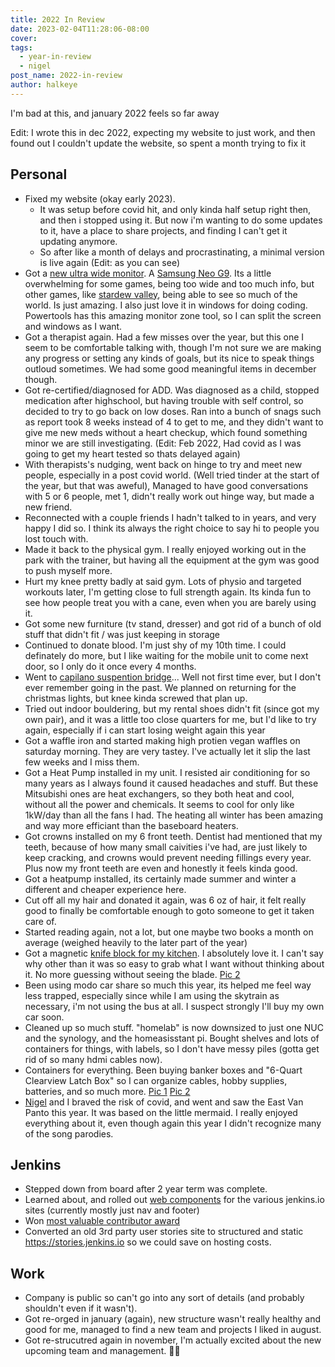 ```yaml
---
title: 2022 In Review
date: 2023-02-04T11:28:06-08:00
cover:
tags:
  - year-in-review
  - nigel
post_name: 2022-in-review
author: halkeye
---
```

I'm bad at this, and january 2022 feels so far away

Edit: I wrote this in dec 2022, expecting my website to just work, and then found out I couldn't update the website, so spent a month trying to fix it

## Personal

* Fixed my website (okay early 2023).
  * It was setup before covid hit, and only kinda half setup right then,
    and then i stopped using it. But now i'm wanting to do some updates to it,
    have a place to share projects, and finding I can't get it updating anymore.
  * So after like a month of delays and procrastinating, a minimal version is
    live again (Edit: as you can see)
* Got a [new ultra wide monitor](./new_monitor.jpg). A [Samsung Neo G9](https://www.samsung.com/us/computing/monitors/gaming/49--odyssey-g95na-gaming-dqhd-led-monitor-ls49ag952nnxza/).
  Its a little overwhelming for some games, being too wide and too much info, but
  other games, like [stardew valley](./stardew.jpg), being able to see so much of
  the world.
  Is just amazing. I also just love it in windows for doing coding. Powertools
  has this amazing monitor zone tool, so I can split the screen and windows as I
  want.
* Got a therapist again. Had a few misses over the year, but this one I seem to
  be comfortable talking with, though I'm not sure we are making any progress or
  setting any kinds of goals, but its nice to speak things outloud sometimes. We
  had some good meaningful items in december though.
* Got re-certified/diagnosed for ADD. Was diagnosed as a child, stopped
  medication after highschool, but having trouble with self control, so
  decided to try to go back on low doses. Ran into a bunch of snags such as
  report took 8 weeks instead of 4 to get to me, and they didn't want to give me
  new meds without a heart checkup, which found something minor we are still
  investigating. (Edit: Feb 2022, Had covid as I was going to get my heart tested
  so thats delayed again)
* With therapists's nudging, went back on hinge to try and meet new people,
  especially in a post covid world. (Well tried tinder at the start of the year,
  but that was aweful), Managed to have good conversations with 5 or 6 people,
  met 1, didn't really work out hinge way, but made a new friend.
* Reconnected with a couple friends I hadn't talked to in years, and very happy
  I did so. I think its always the right choice to say hi to people you
  lost touch with.
* Made it back to the physical gym. I really enjoyed working out in the park
  with the trainer, but having all the equipment at the gym was good to push
  myself more.
* Hurt my knee pretty badly at said gym. Lots of physio and targeted workouts
  later, I'm getting close to full strength again. Its kinda fun to see how
  people treat you with a cane, even when you are barely using it.
* Got some new furniture (tv stand, dresser) and got rid of a bunch of
  old stuff that didn't fit / was just keeping in storage
* Continued to donate blood. I'm just shy of my 10th time. I could definately
  do more, but I like waiting for the mobile unit to come next door, so I only
  do it once every 4 months.
* Went to [capilano suspention bridge](https://photos.app.goo.gl/TX2wLD2HY6bbpt4VA)...
  Well not first time ever, but I don't ever remember going in the past.
  We planned on returning for the christmas lights, but knee kinda screwed that
  plan up.
* Tried out indoor bouldering, but my rental shoes didn't fit (since got my own
  pair), and it was a little too close quarters for me, but I'd like to try
  again, especially if i can start losing weight again this year
* Got a waffle iron and started making high protien vegan waffles on saturday
  morning. They are very tastey. I've actually let it slip the last few weeks
  and I miss them.
* Got a Heat Pump installed in my unit. I resisted air conditioning for so many years
  as I always found it caused headaches and stuff. But these Mitsubishi ones are
  heat exchangers, so they both heat and cool, without all the power and
  chemicals. It seems to cool for only like 1kW/day than all the fans I had.
  The heating all winter has been amazing and way more efficiant than the
  baseboard heaters.
* Got crowns installed on my 6 front teeth. Dentist had mentioned that my teeth,
  because of how many small caivities i've had, are just likely to keep
  cracking, and crowns would prevent needing fillings every year. Plus
  now my front teeth are even and honestly it feels kinda good.
* Got a heatpump installed, its certainly made summer and winter a different and
  cheaper experience here.
* Cut off all my hair and donated it again, was 6 oz of hair, it felt really
  good to finally be comfortable enough to goto someone to get it taken care of.
* Started reading again, not a lot, but one maybe two books a month on average
  (weighed heavily to the later part of the year)
* Got a magnetic [knife block for my kitchen](https://photos.app.goo.gl/qwMoDnQn1ARWEnmi9).
  I absolutely love it. I can't say why other than it was so easy to grab what I
  want without thinking about it. No more guessing without seeing the blade.
  [Pic 2](./knife_block.jpg)
* Been using modo car share so much this year, its helped me feel way less
  trapped, especially since while I am using the skytrain as
  necessary, i'm not using the bus at all. I suspect strongly I'll buy my own car
  soon.
* Cleaned up so much stuff. "homelab" is now downsized to just one NUC and the
  synology, and the homeasisstant pi. Bought shelves and lots of
  containers for things, with labels, so I don't have messy piles
  (gotta get rid of so many hdmi cables now).
* Containers for everything. Been buying banker boxes and
  "6-Quart Clearview Latch Box" so I can organize cables, hobby supplies, batteries,
  and so much more.
  [Pic 1](./containers_front_door.jpg)
  [Pic 2](./desk_clean_containers.jpg)
* [Nigel](/tags/nigel) and I braved the risk of covid, and went and saw the
  East Van Panto this year. It was based on the little mermaid. I really enjoyed
  everything about it, even though again this year I didn't recognize many
  of the song parodies.


## Jenkins

* Stepped down from board after 2 year term was complete.
* Learned about, and rolled out [web components](https://github.com/jenkins-infra/jenkins-io-components/)
  for the various jenkins.io sites (currently mostly just nav and footer)
* Won [most valuable contributor award](./jenkins_award_photo.jpg)
* Converted an old 3rd party user stories site to structured and static
  <https://stories.jenkins.io> so we could save on hosting costs.

## Work

* Company is public so can't go into any sort of details (and probably shouldn't
  even if it wasn't).
* Got re-orged in january (again), new structure wasn't really healthy and good
  for me, managed to find a new team and projects I liked in august.
* Got re-strucutred again in november, I'm actually excited about the new
  upcoming team and management. 🤞🤞

